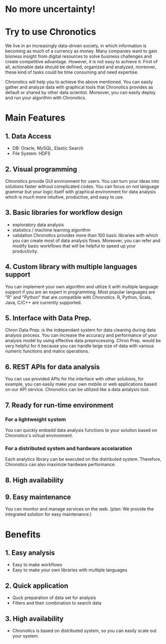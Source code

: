 # No more uncertainty!

# Try to use Chronotics
We live in an increasingly data-driven society, in which information is becoming as much of a currency as money. Many companies want to gain bisiness insight from digital resources to solve business challenges and create competitive advantage. 
However, it is not easy to achieve it. First of all, actionable data should be defined, organized and analyzed, moreover, these kind of tasks could be time consuming and need expertise.

Chronotics will help you to achieve the above mentioned. You can easily gather and analyze data with graphical tools that Chronotics provides as default or shared by other data scientist. Moreover, you can easily deploy and run your algorithm with Chronotics.

# Main Features
## 1. Data Access
 - DB: Oracle, MySQL, Elastic Search
 - File System: HDFS
## 2. Visual programming
Chronotics provide GUI environment for users. You can turn your ideas into solutions faster without complicated codes. You can focus on not language grammar but your logic itself with graphical environment for data analysis which is much more intuitive, productive, and easy to use.
## 3. Basic libraries for workflow design
 - exploratory data analysis
 - statistics / machine learning algorithm
 - validation
Chronotics provides more than 100 basic libraries with which you can create most of data analysis flows. Moreover, you can refer and modify basic workflows that will be helpful to speed up your productivity.
## 4. Custom library with multiple languages support
You can implement your own algorithm and utilize it with multiple language support if you are an expert in programming. Most popular languages are "R" and "Python" that are compatible with Chronotics. R, Python, Scala, Java, C/C++ are currently supported.
## 5. Interface with Data Prep.
Chron Data Prep. is the independant system for data cleaning during data analysis process. You can increase the accuracy and performance of your analysis model by using effective data preprocessing. Chron Prep. would be very helpful for it because you can handle large size of data with various numeric functions and matrix operations.
## 6. REST APIs for data analysis
You can use provided APIs for the interface with other solutions, for example, you can easily make your own mobile or web applications based on our API service. Chronotics can be utilized like a data anlalysis tool.
## 7. Ready for run-time environment
### For a lightweight system
You can quickly embedd data analysis functions to your solution based on Chronotics's virtual environment.
### For a distributed system and hardware accelaration
Each analytics library can be executed on the distributed system. Therefore, Chronotics can also maximize hardware performance. 
## 8. High availability
## 9. Easy maintenance
You can monitor and manage services on the web. (plan: We provide the integrated solution for easy maintenance.)

# Benefits
## 1. Easy analysis
 - Easy to make workflows
 - Easy to make your own libraries with multiple languages
## 2. Quick application
 - Quck preparation of data set for analysis
 - Filters and their combination to search data
## 3. High availability
 - Chronotics is based on distributed system, so you can easily scale out your system.
